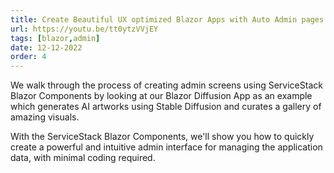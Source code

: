 ```yaml
---
title: Create Beautiful UX optimized Blazor Apps with Auto Admin pages
url: https://youtu.be/tt0ytzVVjEY
tags: [blazor,admin]
date: 12-12-2022
order: 4
---
```


We walk through the process of creating admin screens using ServiceStack Blazor Components by looking at our Blazor Diffusion
App as an example which generates AI artworks using Stable Diffusion and curates a gallery of amazing visuals. 

With the ServiceStack Blazor Components, we'll show you how to quickly create a powerful and intuitive admin interface for 
managing the application data, with minimal coding required.
